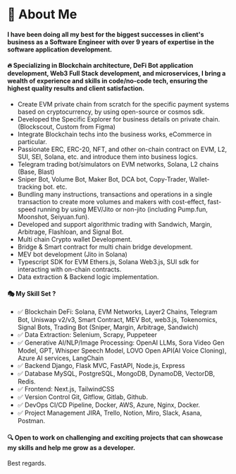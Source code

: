 # 🚀 About Me
#### I have been doing all my best for the biggest successes in client's business as a Software Engineer with over 9 years of expertise in the software application development.
#### 🔥 Specializing in Blockchain architecture, DeFi Bot application development, Web3 Full Stack development, and microservices, I bring a wealth of experience and skills in code/no-code tech, ensuring the highest quality results and client satisfaction.
- Create EVM private chain from scratch for the specific payment systems based on cryptocurrency, by using open-source or cosmos sdk.
- Developed the Specific Explorer for business details on private chain. (Blockscout, Custom from Figma)
- Integrate Blockchain techs into the business works, eCommerce in particular.
- Passionate ERC, ERC-20, NFT, and other on-chain contract on EVM, L2, SUI, SEI, Solana, etc. and introduce them into business logics.
- Telegram trading bot/simulators on EVM networks, Solana, L2 chains (Base, Blast)
- Sniper Bot, Volume Bot, Maker Bot, DCA bot, Copy-Trader, Wallet-tracking bot. etc.
- Bundling many instructions, transactions and operations in a single transaction to create more volumes and makers with cost-effect, fast-speed running by using MEV/Jito or non-jito (including Pump.fun, Moonshot, Seiyuan.fun).
- Developed and support algorithmic trading with Sandwich, Margin, Arbitrage, Flashloan, and Signal Bot.
- Multi chain Crypto wallet Development.
- Bridge & Smart contract for multi chain bridge development.
- MEV bot development (Jito in Solana)
- Typescript SDK for EVM Ethers.js, Solana Web3.js, SUI sdk for interacting with on-chain contracts.
- Data extraction & Backend logic implementation.

#### 🎭 My Skill Set ?
- ✅ Blockchain DeFi:
Solana, EVM Networks, Layer2 Chains, Telegram Bot, Uniswap v2/v3, Smart Contract, MEV Bot, web3.js, Tokenomics, Signal Bots, Trading Bot (Sniper, Margin, Arbitrage, Sandwich)
- ✅ Data Extraction:
Selenium, Scrapy, Puppeteer
- ✅ Generative AI/NLP/Image Processing:
OpenAI LLMs, Sora Video Gen Model, GPT, Whisper Speech Model, LOVO Open API(AI Voice Cloning), Azure AI services, LangChain
- ✅ Backend
Django, Flask MVC, FastAPI, Node.js, Express
- ✅ Database
MySQL, PostgreSQL, MongoDB, DynamoDB, VectorDB, Redis.
- ✅ Frontend:
Next.js, TailwindCSS
- ✅ Version Control
Git, Gitflow, Gitlab, Github.
- ✅ DevOps
CI/CD Pipeline, Docker, AWS, Azure, Nginx, Docker.
- ✅ Project Management
JIRA, Trello, Notion, Miro, Slack, Asana, Postman.

#### 🔍 Open to work on challenging and exciting projects that can showcase my skills and help me grow as a developer.

Best regards.
